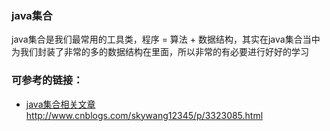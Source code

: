 
### java集合

java集合是我们最常用的工具类，程序 = 算法 + 数据结构，其实在java集合当中为我们封装了非常的多的数据结构在里面，所以非常的有必要进行好好的学习


### 可参考的链接：

- [java集合相关文章](http://www.cnblogs.com/skywang12345/p/3323085.html) http://www.cnblogs.com/skywang12345/p/3323085.html